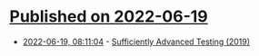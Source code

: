 # [Published on 2022-06-19](index.md)

* [2022-06-19, 08:11:04](https://news.ycombinator.com/item?id=31797304) - [Sufficiently Advanced Testing (2019)](https://zhd.dev/sufficiently/)
